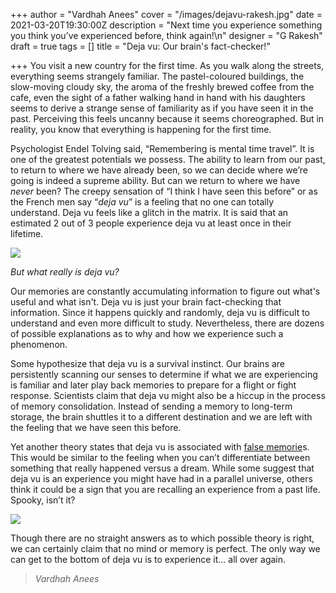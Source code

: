 +++
author = "Vardhah Anees"
cover = "/images/dejavu-rakesh.jpg"
date = 2021-03-20T19:30:00Z
description = "Next time you experience something you think you’ve experienced before, think again!\n"
designer = "G Rakesh"
draft = true
tags = []
title = "Deja vu: Our brain's fact-checker!"

+++
You visit a new country for the first time. As you walk along the streets, everything seems strangely familiar. The pastel-coloured buildings, the slow-moving cloudy sky, the aroma of the freshly brewed coffee from the cafe, even the sight of a father walking hand in hand with his daughters seems to derive a strange sense of familiarity as if you have seen it in the past. Perceiving this feels uncanny because it seems choreographed. But in reality, you know that everything is happening for the first time.

Psychologist Endel Tolving said, “Remembering is mental time travel”. It is one of the greatest potentials we possess. The ability to learn from our past, to return to where we have already been, so we can decide where we’re going is indeed a supreme ability. But can we return to where we have _never_ been? The creepy sensation of “I think I have seen this before” or as the French men say “_deja vu_” is a feeling that no one can totally understand. Deja vu feels like a glitch in the matrix. It is said that an estimated 2 out of 3 people experience deja vu at least once in their lifetime.

![](/images/dejavu1.png)

_But what really is deja vu?_

Our memories are constantly accumulating information to figure out what's useful and what isn't. Deja vu is just your brain fact-checking that information. Since it happens quickly and randomly, deja vu is difficult to understand and even more difficult to study. Nevertheless, there are dozens of possible explanations as to why and how we experience such a phenomenon.

Some hypothesize that deja vu is a survival instinct. Our brains are persistently scanning our senses to determine if what we are experiencing is familiar and later play back memories to prepare for a flight or fight response. Scientists claim that deja vu might also be a hiccup in the process of memory consolidation. Instead of sending a memory to long-term storage, the brain shuttles it to a different destination and we are left with the feeling that we have seen this before.

Yet another theory states that deja vu is associated with [false memorie](https://www.ncbi.nlm.nih.gov/pmc/articles/PMC4268540/)s. This would be similar to the feeling when you can’t differentiate between something that really happened versus a dream. While some suggest that deja vu is an experience you might have had in a parallel universe, others think it could be a sign that you are recalling an experience from a past life. Spooky, isn’t it?

![](/images/dejavu2.png)

Though there are no straight answers as to which possible theory is right, we can certainly claim that no mind or memory is perfect. The only way we can get to the bottom of deja vu is to experience it… all over again.

> _Vardhah Anees_